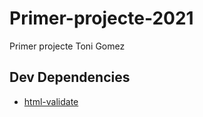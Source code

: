 # Primer-projecte-2021

Primer projecte Toni Gomez

## Dev Dependencies

- [html-validate](https://www.npmjs.com/package/html-validate)